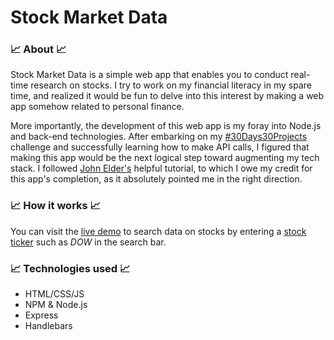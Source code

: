 # Stock Market Data

### 📈 About 📈

Stock Market Data is a simple web app that enables you to conduct real-time research on stocks. I try to work on my financial literacy in my spare time, and realized it would be fun to delve into this interest by making a web app somehow related to personal finance.

More importantly, the development of this web app is my foray into Node.js and back-end technologies. After embarking on my [#30Days30Projects](https://codepen.io/collection/DgGrjx) challenge and successfully learning how to make API calls, I figured that making this app would be the next logical step toward augmenting my tech stack. I followed [John Elder's](http://johnelder.org/) helpful tutorial, to which I owe my credit for this app's completion, as it absolutely pointed me in the right direction.

### 📈 How it works 📈
You can visit the [live demo](https://stockmarketdata.herokuapp.com/) to search data on stocks by entering a [stock ticker](https://gretlcycu.files.wordpress.com/2013/08/quick-ticker-symbol-list.pdf) such as *DOW* in the search bar.

### 📈 Technologies used 📈

- HTML/CSS/JS
- NPM & Node.js
- Express
- Handlebars



